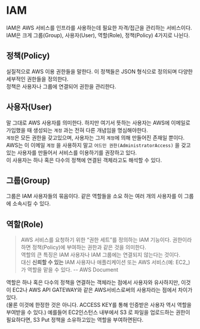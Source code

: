 # IAM

IAM은 AWS 서비스를 인프라를 사용하는데 필요한 자격/접근을 관리하는 서비스이다. IAM은 크게 그룹(Group), 사용자(User), 역할(Role), 정책(Policy) 4가지로 나뉜다.

## 정책(Policy)

실질적으로 AWS 이용 권한들을 말한다. 이 정책들은 JSON 형식으로 정의되며 다양한 세부적인 권한들을 정의한다.<br>
정책은 사용자나 그룹에 연결되어 권한을 관리한다.


## 사용자(User)

말 그대로 AWS 사용자를 의미한다. 하지만 여기서 뜻하는 사용자는 AWS에 이메일로 가입했을 때 생성되는 `계정` 과는 전혀 다른 개념임을 명심해야한다. <br> `계정`은 모든 권한을 갖고있으며, 사용자는 그저 `계정`에 의해 만들어진 존재일 뿐이다.
AWS는 이 이메일 `계정` 을 사용하지 말고 `어드민 권한(AdministratorAccess)` 을 갖고 있는 사용자를 만들어서 서비스를 이용하기를 권장하고 있다.<br>
이 사용자는 하나 혹은 다수의 정책에 연결된 객체라고도 해석할 수 있다.


## 그룹(Group)

그룹은 IAM 사용자들의 묶음이다. 같은 역할들을 소요 하는 여러 개의 사용자를 이 그룹에 소속시킬 수 있다.


## 역할(Role)

> AWS 서비스를 요청하기 위한 “권한 세트”를 정의하는 IAM 기능이다. 권한이라 하면 정책(Policy)에 부여하는 권한과 같은 것을 의미한다.<br>
역할의 큰 특징은 IAM 사용자나 IAM 그룹에는 연결되지 않는다는 것이다.<br>
대신 **신뢰할 수 있는** IAM 사용자나 애플리케이션 또는 AWS 서비스(예: EC2_)가 역할을 맡을 수 있다.
 -- AWS Document
 
역할은 하나 혹은 다수의 정책을 연결하는 객체라는 점에서 사용자와 유사하지만, 이것이 EC2나 AWS API GATEWAY와 같은 AWS서비스로써의 사용자라는 점에서 차이가 있다.<br>(물론 이것에 한정한 것은 아니다. ACCESS KEY를 통해 인증받은 사용자 역시 역할을 부여받을 수 있다.)
예를들어 EC2인스턴스 내부에서 S3 로 파일을 업로드하는 권한이 필요하다면, S3 Put 정책을 소유하고있는 역할을 부여하면된다.
